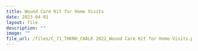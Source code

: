 ```yaml
---
title: Wound Care Kit for Home Visits
date: 2023-04-01
layout: file
description: ""
image: ""
file_url: /files/C_71_THKNH_CHALK 2022_Wound Care Kit for Home Visits.pdf
---
```

